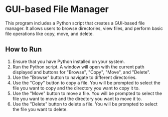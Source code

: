# GUI-based File Manager

This program includes a Python script that creates a GUI-based file manager. It allows users to browse directories, view files, and perform basic file operations like copy, move, and delete.

## How to Run

1. Ensure that you have Python installed on your system.
2. Run the Python script. A window will open with the current path displayed and buttons for "Browse", "Copy", "Move", and "Delete".
3. Use the "Browse" button to navigate to different directories.
4. Use the "Copy" button to copy a file. You will be prompted to select the file you want to copy and the directory you want to copy it to.
5. Use the "Move" button to move a file. You will be prompted to select the file you want to move and the directory you want to move it to.
6. Use the "Delete" button to delete a file. You will be prompted to select the file you want to delete.
